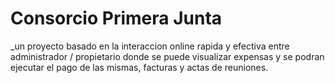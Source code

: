   # Consorcio Primera Junta
_un proyecto basado en la interaccion online rapida y efectiva entre administrador / propietario
donde se puede visualizar expensas y se podran ejecutar el pago de las mismas, facturas y actas de reuniones.
